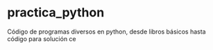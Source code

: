 # practica_python
Código de programas diversos en python, desde libros básicos hasta código para solución ce
